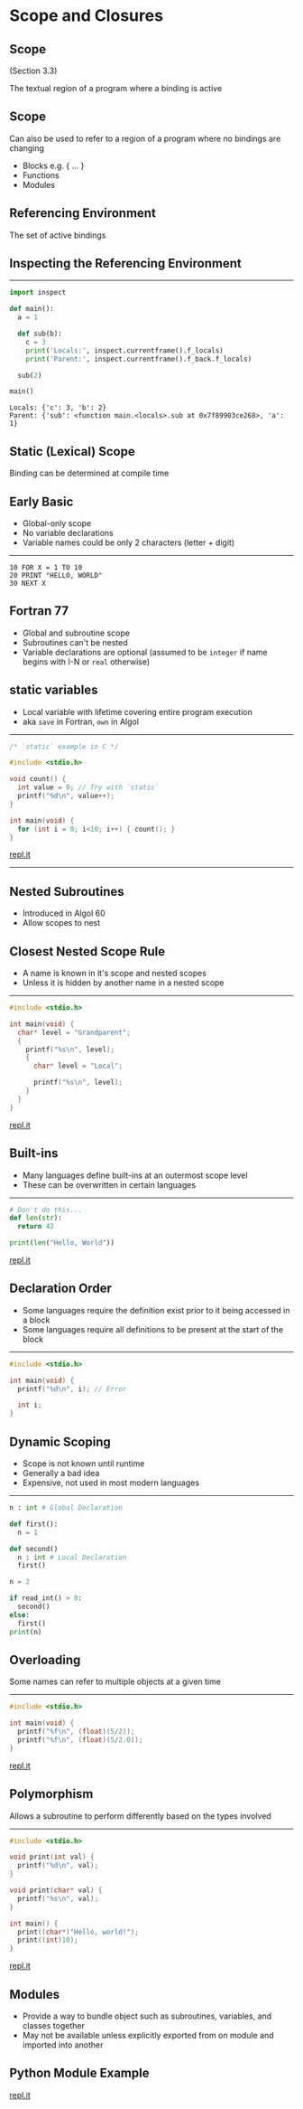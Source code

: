 Scope and Closures
==================

Scope
-----

(Section 3.3)

The textual region of a program where a binding is active

Scope
-----

Can also be used to refer to a region of a program where no bindings are changing

- Blocks e.g. { ... }
- Functions
- Modules

Referencing Environment
-----------------------

The set of active bindings

Inspecting the Referencing Environment
--------------------------------------

---

```python
import inspect

def main():
  a = 1

  def sub(b):
    c = 3
    print('Locals:', inspect.currentframe().f_locals)
    print('Parent:', inspect.currentframe().f_back.f_locals)

  sub(2)

main()
```

```
Locals: {'c': 3, 'b': 2}
Parent: {'sub': <function main.<locals>.sub at 0x7f89903ce268>, 'a': 1}
```

Static (Lexical) Scope
----------------------

Binding can be determined at compile time

Early Basic
-----------

- Global-only scope
- No variable declarations
- Variable names could be only 2 characters (letter + digit)

---

```basic
10 FOR X = 1 TO 10
20 PRINT "HELLO, WORLD"
30 NEXT X
```

Fortran 77
----------

- Global and subroutine scope
- Subroutines can't be nested
- Variable declarations are optional (assumed to be `integer` if name begins with I-N or `real` otherwise)

static variables
----------------

- Local variable with lifetime covering entire program execution
- aka `save` in Fortran, `own` in Algol

---

```c
/* `static` example in C */

#include <stdio.h>

void count() {
  int value = 0; // Try with `static`
  printf("%d\n", value++);
}

int main(void) {
  for (int i = 0; i<10; i++) { count(); }
}
```

[repl.it](https://repl.it/@jncraton/c-static?lite=true)


---

Nested Subroutines
------------------

- Introduced in Algol 60
- Allow scopes to nest

Closest Nested Scope Rule
-------------------------

- A name is known in it's scope and nested scopes
- Unless it is hidden by another name in a nested scope

---

```c
#include <stdio.h>

int main(void) {
  char* level = "Grandparent";
  {
    printf("%s\n", level);
    {
      char* level = "Local";

      printf("%s\n", level);
    }
  }
}
```

[repl.it](https://repl.it/@jncraton/c-nested-scope)

Built-ins
---------

- Many languages define built-ins at an outermost scope level
- These can be overwritten in certain languages

---

```python
# Don't do this...
def len(str):
  return 42

print(len("Hello, World"))
```

[repl.it](https://repl.it/@jncraton/python-builtin-override)

Declaration Order
-----------------

- Some languages require the definition exist prior to it being accessed in a block
- Some languages require all definitions to be present at the start of the block

---

```c
#include <stdio.h>

int main(void) {
  printf("%d\n", i); // Error

  int i;
}
```

Dynamic Scoping
---------------

- Scope is not known until runtime
- Generally a bad idea
- Expensive, not used in most modern languages

---

```python
n : int # Global Declaration

def first():
  n = 1

def second()
  n : int # Local Declaration
  first()

n = 2

if read_int() > 0:
  second()
else:
  first()
print(n)
```

Overloading
-----------

Some names can refer to multiple objects at a given time

---

```c
#include <stdio.h>

int main(void) {
  printf("%f\n", (float)(5/2));
  printf("%f\n", (float)(5/2.0));
}
```

[repl.it](https://repl.it/@jncraton/c-overloading)

Polymorphism
------------

Allows a subroutine to perform differently based on the types involved

---

```c++
#include <stdio.h>

void print(int val) {
  printf("%d\n", val);
}

void print(char* val) {
  printf("%s\n", val);
}

int main() {
  print((char*)"Hello, world!");
  print((int)10);
}
```

[repl.it](https://repl.it/@jncraton/cplusplus-overloading)

Modules
-------

- Provide a way to bundle object such as subroutines, variables, and classes together
- May not be available unless explicitly exported from on module and imported into another

Python Module Example
---------------------

[repl.it](https://repl.it/@jncraton/python-modules)
